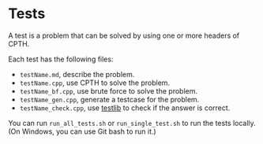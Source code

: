 # Tests

A test is a problem that can be solved by using one or more headers of CPTH.

Each test has the following files:

- `testName.md`, describe the problem.
- `testName.cpp`, use CPTH to solve the problem.
- `testName_bf.cpp`, use brute force to solve the problem.
- `testName_gen.cpp`, generate a testcase for the problem.
- `testName_check.cpp`, use [testlib](https://github.com/MikeMirzayanov/testlib) to check if the answer is correct.

You can run `run_all_tests.sh` or `run_single_test.sh` to run the tests locally. (On Windows, you can use Git bash to run it.)
